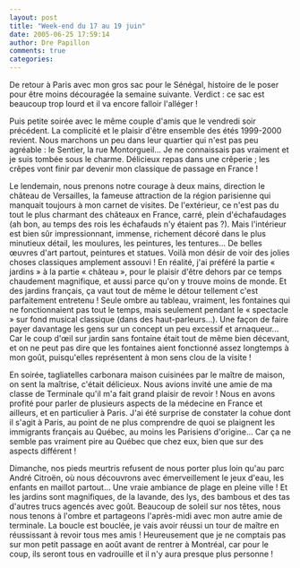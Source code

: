 ```yaml
---
layout: post
title: "Week-end du 17 au 19 juin"
date: 2005-06-25 17:59:14
author: Dre Papillon
comments: true
categories: 
---
```



De retour à Paris avec mon gros sac pour le Sénégal, histoire de le poser pour être moins découragée la semaine suivante.  Verdict : ce sac est beaucoup trop lourd et il va encore falloir l'alléger !

Puis petite soirée avec le même couple d'amis que le vendredi soir précédent.  La complicité et le plaisir d'être ensemble des étés 1999-2000 revient.  Nous marchons un peu dans leur quartier qui n'est pas peu agréable : le Sentier, la rue Montorgueil...  Je ne connaissais pas vraiment et je suis tombée sous le charme.  Délicieux repas dans une crêperie ; les crêpes vont finir par devenir mon classique de passage en France !

Le lendemain, nous prenons notre courage à deux mains, direction le château de Versailles, la fameuse attraction de la région parisienne qui manquait toujours à mon carnet de visites.  De l'extérieur, ce n'est pas du tout le plus charmant des châteaux en France, carré, plein d'échafaudages (ah bon, au temps des rois les échafauds n'y étaient pas ?).  Mais l'intérieur est bien sûr impressionnant, immense, richement décoré dans le plus minutieux détail, les moulures, les peintures, les tentures...  De belles œuvres d'art partout, peintures et statues.  Voilà mon désir de voir des jolies choses classiques amplement assouvi !  En réalité, j'ai préféré la partie « jardins » à la partie « château », pour le plaisir d'être dehors par ce temps chaudement magnifique, et aussi parce qu'on y trouve moins de monde.  Et des jardins français, ça vaut tout de même le détour tellement c'est parfaitement entretenu !  Seule ombre au tableau, vraiment, les fontaines qui ne fonctionnaient pas tout le temps, mais seulement pendant le « spectacle » sur fond musical classique (dans des haut-parleurs...).  Une façon de faire payer davantage les gens sur un concept un peu excessif et arnaqueur...  Car le coup d'œil sur jardin sans fontaine était tout de même bien décevant, et on ne peut pas dire que les fontaines aient fonctionné assez longtemps à mon goût, puisqu'elles représentent à mon sens clou de la visite !

En soirée, tagliatelles carbonara maison cuisinées par le maître de maison, on sent la maîtrise, c'était délicieux.  Nous avions invité une amie de ma classe de Terminale qu'il m'a fait grand plaisir de revoir !  Nous en avons profité pour parler de plusieurs aspects de la médecine en France et ailleurs, et en particulier à Paris.  J'ai été surprise de constater la cohue dont il s'agit à Paris, au point de ne plus comprendre de quoi se plaignent les immigrants français au Québec, au moins les Parisiens d'origine...  Car ça ne semble pas vraiment pire au Québec que chez eux, bien que sur des aspects différent !

Dimanche, nos pieds meurtris refusent de nous porter plus loin qu'au parc André Citroën, où nous découvrons avec émerveillement le jeux d'eau, les enfants en maillot partout...  Une vraie ambiance de plage en pleine ville !  Et les jardins sont magnifiques, de la lavande, des lys, des bambous et des tas d'autres trucs agencés avec goût.  Beaucoup de soleil sur nos têtes, nous nous tenons à l'ombre et partageons l'après-midi avec mon autre amie de terminale.  La boucle est bouclée, je vais avoir réussi un tour de maître en réussissant à revoir tous mes amis !  Heureusement que je ne comptais pas sur mon petit passage en août avant de rentrer à Montréal, car pour le coup, ils seront tous en vadrouille et il n'y aura presque plus personne !